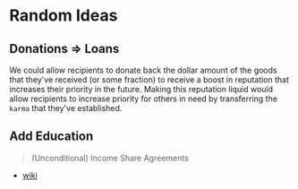 # Random Ideas

## Donations => Loans

We could allow recipients to donate back the dollar amount of the goods that they've received (or some fraction) to receive a boost in reputation that increases their priority in the future. Making this reputation liquid would allow recipients to increase priority for others in need by transferring the `karma` that they've established.

## Add Education
> (Unconditional) Income Share Agreements

* [wiki](https://en.wikipedia.org/wiki/Income_Share_Agreement)